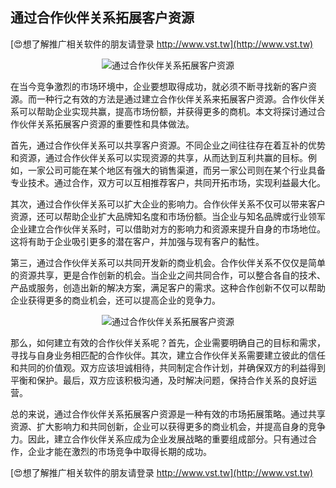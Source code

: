 ## **通过合作伙伴关系拓展客户资源**

[😍想了解推广相关软件的朋友请登录 http://www.vst.tw](http://www.vst.tw)

 <center><img src="https://vst.tw/MP4/tuiguang/png/2.png" alt="通过合作伙伴关系拓展客户资源"></center>

在当今竞争激烈的市场环境中，企业要想取得成功，就必须不断寻找新的客户资源。而一种行之有效的方法是通过建立合作伙伴关系来拓展客户资源。合作伙伴关系可以帮助企业实现共赢，提高市场份额，并获得更多的商机。本文将探讨通过合作伙伴关系拓展客户资源的重要性和具体做法。

首先，通过合作伙伴关系可以共享客户资源。不同企业之间往往存在着互补的优势和资源，通过合作伙伴关系可以实现资源的共享，从而达到互利共赢的目标。例如，一家公司可能在某个地区有强大的销售渠道，而另一家公司则在某个行业具备专业技术。通过合作，双方可以互相推荐客户，共同开拓市场，实现利益最大化。

其次，通过合作伙伴关系可以扩大企业的影响力。合作伙伴关系不仅可以带来客户资源，还可以帮助企业扩大品牌知名度和市场份额。当企业与知名品牌或行业领军企业建立合作伙伴关系时，可以借助对方的影响力和资源来提升自身的市场地位。这将有助于企业吸引更多的潜在客户，并加强与现有客户的黏性。

第三，通过合作伙伴关系可以共同开发新的商业机会。合作伙伴关系不仅仅是简单的资源共享，更是合作创新的机会。当企业之间共同合作，可以整合各自的技术、产品或服务，创造出新的解决方案，满足客户的需求。这种合作创新不仅可以帮助企业获得更多的商业机会，还可以提高企业的竞争力。

 <center><img src="https://vst.tw/MP4/tuiguang/png/4.png" alt="通过合作伙伴关系拓展客户资源"></center>

那么，如何建立有效的合作伙伴关系呢？首先，企业需要明确自己的目标和需求，寻找与自身业务相匹配的合作伙伴。其次，建立合作伙伴关系需要建立彼此的信任和共同的价值观。双方应该坦诚相待，共同制定合作计划，并确保双方的利益得到平衡和保护。最后，双方应该积极沟通，及时解决问题，保持合作关系的良好运营。

总的来说，通过合作伙伴关系拓展客户资源是一种有效的市场拓展策略。通过共享资源、扩大影响力和共同创新，企业可以获得更多的商业机会，并提高自身的竞争力。因此，建立合作伙伴关系应成为企业发展战略的重要组成部分。只有通过合作，企业才能在激烈的市场竞争中取得长期的成功。

[😍想了解推广相关软件的朋友请登录 http://www.vst.tw](http://www.vst.tw)



